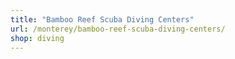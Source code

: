 ```yaml
---
title: "Bamboo Reef Scuba Diving Centers"
url: /monterey/bamboo-reef-scuba-diving-centers/
shop: diving
---
```

